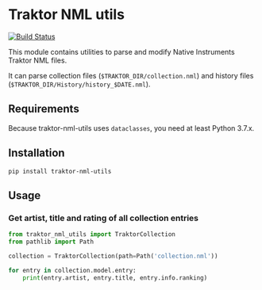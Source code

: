 # Traktor NML utils

[![Build Status](https://travis-ci.com/wolkenarchitekt/traktor-nml-utils.svg?branch=master)](https://travis-ci.com/wolkenarchitekt/traktor-nml-utils)

This module contains utilities to parse and modify Native Instruments Traktor NML files.

It can parse collection files (`$TRAKTOR_DIR/collection.nml`) and history 
files (`$TRAKTOR_DIR/History/history_$DATE.nml`).

## Requirements

Because traktor-nml-utils uses `dataclasses`, you need at least Python 3.7.x. 

## Installation

```shell
pip install traktor-nml-utils
```

## Usage

### Get artist, title and rating of all collection entries

```python
from traktor_nml_utils import TraktorCollection
from pathlib import Path

collection = TraktorCollection(path=Path('collection.nml'))

for entry in collection.model.entry:
    print(entry.artist, entry.title, entry.info.ranking)

```
